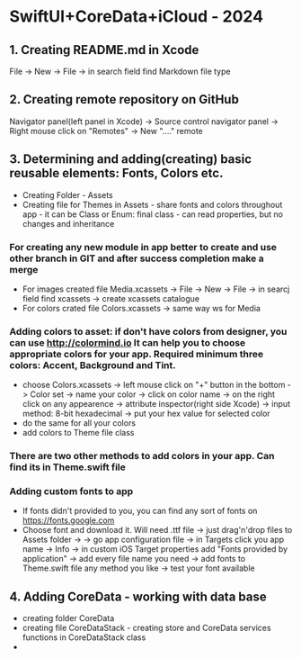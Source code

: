 #  SwiftUI+CoreData+iCloud - 2024

## 1. Creating README.md in Xcode 
File -> New -> File -> in search field find Markdown file type

## 2. Creating remote repository on GitHub
Navigator panel(left panel in Xcode) -> Source control navigator panel -> Right mouse click on "Remotes" -> New "...." remote

## 3. Determining and adding(creating) basic reusable elements: Fonts, Colors etc.
- Creating Folder - Assets
- Creating file for Themes in Assets - share fonts and colors throughout app - it can be Class or Enum: final class - can read properties, but no changes and inheritance

### For creating any new module in app better to create and use other branch in GIT and after success completion make a merge

- For images created file Media.xcassets -> File -> New -> File -> in searcj field find xcassets -> create xcassets catalogue
- For colors crated file Colors.xcassets -> same way ws for Media

### Adding colors to asset: if don't have colors from designer, you can use http://colormind.io It can help you to choose appropriate colors for your app. Required minimum three colors: Accent, Background and Tint.
 
- choose Colors.xcassets -> left mouse click on "+" button in the bottom -> Color set -> name your color
 -> click on color name -> on the right click on any appearence -> attribute inspector(right side Xcode)
 -> input method: 8-bit hexadecimal -> put your hex value for selected color
- do the same for all your colors
- add colors to Theme file class

 ### There are two other methods to add colors in your app. Can find its in Theme.swift file
 
 ### Adding custom fonts to app
 - If fonts didn't provided to you, you can find any sort of fonts on https://fonts.google.com
 - Choose font and download it. Will need .ttf file -> just drag'n'drop files to Assets folder ->
 -> go app configuration file -> in Targets click you app name -> Info -> in custom iOS Target properties add "Fonts provided by application" -> add every file name you need -> add fonts to Theme.swift file any method you like -> test your font available
 
 ## 4. Adding CoreData - working with data base
 - creating folder CoreData
 - creating file CoreDataStack - creating store and CoreData services functions in CoreDataStack class
 - 
 








